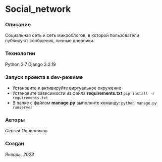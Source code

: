 # Social_network
### Описание
Социальная сеть и сеть микроблогов, в которой пользователи публикуют сообщения, личные дневники.
### Технологии
Python 3.7
Django 2.2.19
### Запуск проекта в dev-режиме
- Установите и активируйте виртуальное окружение
- Установите зависимости из файла **requirements.txt**
``` pip install -r requirements.txt ```
- В папке с файлом **manage.py** выполните команду:
``` python manage.py runserver ```
### Авторы
*Сергей Овчинников*
### Создан
*Январь, 2023*